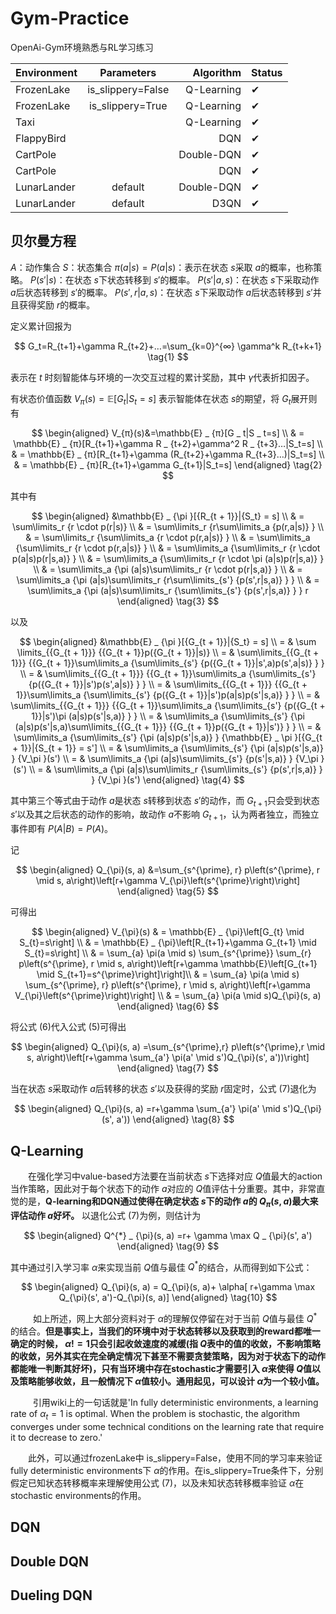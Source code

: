 # Gym-Practice

OpenAi-Gym环境熟悉与RL学习练习

| Environment |      Parameters      |   Algorithm |  Status |
|-------------|:-------------:|------------:|  ------------ |
| FrozenLake  |  is_slippery=False |  Q-Learning |  ✔ |
| FrozenLake  |    is_slippery=True   |  Q-Learning |  ✔ |
| Taxi        |  |  Q-Learning |  ✔ |
| FlappyBird  |  |         DQN |  ✔ |
| CartPole    |  |  Double-DQN |  ✔ |
| CartPole    |  |         DQN |  ✔ |
| LunarLander | default |  Double-DQN |  ✔ |
| LunarLander | default | D3QN | ✔ |

## 贝尔曼方程

$A$：动作集合
$S$：状态集合
$π(a|s) = P(a|s)$：表示在状态 $s$采取 $a$的概率，也称策略。
$P(s'|s)$：在状态 $s$下状态转移到 $s'$的概率。
$P(s'|a,s)$：在状态 $s$下采取动作 $a$后状态转移到 $s'$的概率。
$P(s',r|a,s)$：在状态 $s$下采取动作 $a$后状态转移到 $s'$并且获得奖励 $r$的概率。

定义累计回报为

$$
G_t=R_{t+1}+\gamma R_{t+2}+…=\sum_{k=0}^{∞} \gamma^k R_{t+k+1} \tag{1}
$$

表示在 $t$ 时刻智能体与环境的一次交互过程的累计奖励，其中 $\gamma$代表折扣因子。

有状态价值函数 $V_{π}(s)=\mathbb{E}[G_t|S_t=s]$ 表示智能体在状态 $s$的期望，将 $G_t$展开则有

$$
\begin{aligned}
V_{π}(s)&=\mathbb{E} _ {π}[G _ t|S _ t=s] \\
& = \mathbb{E} _ {π}[R_{t+1}+\gamma R _ {t+2}+\gamma^2 R _ {t+3}…|S_t=s] \\
& = \mathbb{E} _ {π}[R_{t+1}+\gamma (R_{t+2}+\gamma R_{t+3}…)|S_t=s] \\
& = \mathbb{E} _ {π}[R_{t+1}+\gamma G_{t+1}|S_t=s]
\end{aligned} \tag{2}
$$

其中有

$$
\begin{aligned} 
&\mathbb{E} _ {\pi }[{R_{t + 1}}|{S_t} = s] \\
& = \sum\limits_r {r \cdot p(r|s)} \\
& = \sum\limits_r {r\sum\limits_a {p(r,a|s)} } \\
& = \sum\limits_r {\sum\limits_a {r \cdot p(r,a|s)} } \\
& = \sum\limits_a {\sum\limits_r {r \cdot p(r,a|s)} } \\
& = \sum\limits_a {\sum\limits_r {r \cdot p(a|s)p(r|s,a)} } \\
& = \sum\limits_a {\sum\limits_r {r \cdot \pi (a|s)p(r|s,a)} } \\
& = \sum\limits_a {\pi (a|s)\sum\limits_r {r \cdot p(r|s,a)} } \\
& = \sum\limits_a {\pi (a|s)\sum\limits_r {r\sum\limits_{s'} {p(s',r|s,a)} } } \\
& = \sum\limits_a {\pi (a|s)\sum\limits_r {\sum\limits_{s'} {p(s',r|s,a)} } } r 
\end{aligned} \tag{3}
$$

以及

$$
\begin{aligned} 
&\mathbb{E} _ {\pi }[{G_{t + 1}}|{S_t} = s] \\
= & \sum \limits_{{G_{t + 1}}} {{G_{t + 1}}p({G_{t + 1}}|s)} \\
= & \sum\limits_{{G_{t + 1}}} {{G_{t + 1}}\sum\limits_a {\sum\limits_{s'} {p({G_{t + 1}}|s',a)p(s',a|s)} } } \\
= & \sum\limits_{{G_{t + 1}}} {{G_{t + 1}}\sum\limits_a {\sum\limits_{s'} {p({G_{t + 1}}|s')p(s',a|s)} } } \\ 
= & \sum\limits_{{G_{t + 1}}} {{G_{t + 1}}\sum\limits_a {\sum\limits_{s'} {p({G_{t + 1}}|s')p(a|s)p(s'|s,a)} } } \\ 
= & \sum\limits_{{G_{t + 1}}} {{G_{t + 1}}\sum\limits_a {\sum\limits_{s'} {p({G_{t + 1}}|s')\pi (a|s)p(s'|s,a)} } } \\ 
= & \sum\limits_a {\sum\limits_{s'} {\pi (a|s)p(s'|s,a)\sum\limits_{{G_{t + 1}}} {{G_{t + 1}}p({G_{t + 1}}|s')} } } \\ 
= & \sum\limits_a {\sum\limits_{s'} {\pi (a|s)p(s'|s,a)} } {\mathbb{E} _ \pi }[{G_{t + 1}}|{S_{t + 1}} = s'] \\ 
= & \sum\limits_a {\sum\limits_{s'} {\pi (a|s)p(s'|s,a)} } {V_\pi }(s') \\ 
= & \sum\limits_a {\pi (a|s)\sum\limits_{s'} {p(s'|s,a)} } {V_\pi }(s') \\ 
= & \sum\limits_a {\pi (a|s)\sum\limits_r {\sum\limits_{s'} {p(s',r|s,a)} } } {V_\pi }(s') 
\end{aligned} \tag{4}
$$

其中第三个等式由于动作 $a$是状态 $s$转移到状态 $s'$的动作，而 $G_{t+1}$只会受到状态 $s'$以及其之后状态的动作的影响，故动作 $a$不影响 $G_{t+1}$，认为两者独立，而独立事件即有 $P(A|B) = P(A)$。

记

$$
\begin{aligned}
Q_{\pi}(s, a) &=\sum_{s^{\prime}, r} p\left(s^{\prime}, r \mid s, a\right)\left[r+\gamma V_{\pi}\left(s^{\prime}\right)\right]
\end{aligned} \tag{5}
$$

可得出

$$
\begin{aligned}
V_{\pi}(s) 
& = \mathbb{E} _ {\pi}\left[G_{t} \mid S_{t}=s\right] \\
& = \mathbb{E} _ {\pi}\left[R_{t+1}+\gamma G_{t+1} \mid S_{t}=s\right] \\
& = \sum_{a} \pi(a \mid s) \sum_{s^{\prime}} \sum_{r} p\left(s^{\prime}, r \mid s, a\right)\left[r+\gamma \mathbb{E}\left[G_{t+1} \mid S_{t+1}=s^{\prime}\right]\right]\\
& = \sum_{a} \pi(a \mid s) \sum_{s^{\prime}, r} p\left(s^{\prime}, r \mid s, a\right)\left[r+\gamma V_{\pi}\left(s^{\prime}\right)\right] \\
& = \sum_{a} \pi(a \mid s)Q_{\pi}(s, a)
\end{aligned} \tag{6}
$$

将公式 $(6)$代入公式 $(5)$可得出

$$
\begin{aligned}
Q_{\pi}(s, a) =\sum_{s^{\prime},r} p\left(s^{\prime},r \mid s, a\right)\left[r+\gamma \sum_{a'} \pi(a' \mid s')Q_{\pi}(s', a'))\right]
\end{aligned} \tag{7}
$$

当在状态 $s$采取动作 $a$后转移的状态 $s'$以及获得的奖励 $r$固定时，公式 $(7)$退化为

$$
\begin{aligned}
Q_{\pi}(s, a) =r+\gamma \sum_{a'} \pi(a' \mid s')Q_{\pi}(s', a'))
\end{aligned} \tag{8}
$$

## Q-Learning

&emsp;&emsp;在强化学习中value-based方法要在当前状态 $s$下选择对应 $Q$值最大的action当作策略，因此对于每个状态下的动作 $a$对应的 $Q$值评估十分重要。其中，非常直觉的是，**Q-learning和DQN通过使得在确定状态 $s$下的动作 $a$的 $Q_{\pi}(s, a)$最大来评估动作 $a$好坏。** 以退化公式 $(7)$为例，则估计为

$$
\begin{aligned}
Q^{*} _ {\pi}(s, a) =r+ \gamma \max Q _ {\pi}(s', a')
\end{aligned} \tag{9}
$$

其中通过引入学习率 $\alpha$来实现当前 $Q$值与最佳 $Q^*$的结合，从而得到如下公式：

$$
\begin{aligned}
Q_{\pi}(s, a) =  Q_{\pi}(s, a)+ \alpha[ r+\gamma \max Q_{\pi}(s', a')-Q_{\pi}(s, a)]
\end{aligned} \tag{10}
$$

&emsp; &emsp; 如上所述，网上大部分资料对于 $\alpha$的理解仅停留在对于当前 $Q$值与最佳 $Q^*$的结合。**但是事实上，当我们的环境中对于状态转移以及获取到的reward都唯一确定的时候， $\alpha != 1$只会引起收敛速度的减缓(指 $Q$表中的值的收敛，不影响策略的收敛，另外其实在完全确定情况下甚至不需要贪婪策略，因为对于状态下的动作都能唯一判断其好坏)，只有当环境中存在stochastic才需要引入 $\alpha$来使得 $Q$值以及策略能够收敛，且一般情况下 $\alpha$值较小。通用起见，可以设计 $\alpha$为一个较小值。**

&emsp; &emsp; 引用wiki上的一句话就是'In fully deterministic environments, a learning rate of $\alpha_t=1$  is optimal. When the problem is stochastic, the algorithm converges under some technical conditions on the learning rate that require it to decrease to zero.'

&emsp;&emsp;此外，可以通过frozenLake中 is_slippery=False，使用不同的学习率来验证fully deterministic environments下 $\alpha$的作用。在is_slippery=True条件下，分别假定已知状态转移概率来理解使用公式 $(7)$，以及未知状态转移概率验证 $\alpha$在stochastic environments的作用。

## DQN

## Double DQN

## Dueling DQN


